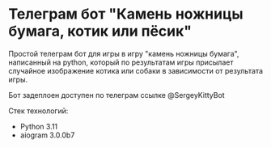 # Телеграм бот "Камень ножницы бумага, котик или пёсик"
Простой телеграм бот для игры в игру "камень ножницы бумага", написанный на python, который по результатам игры присылает случайное изображение котика или собаки в зависимости от результата игры.

Бот задеплоен доступен по телеграм ссылке @SergeyKittyBot

Стек технологий:
- Python 3.11
- aiogram 3.0.0b7
